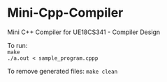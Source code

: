 # Mini-Cpp-Compiler
Mini C++ Compiler for UE18CS341 - Compiler Design

To run:<br/>
```make```<br/>
```./a.out < sample_program.cppp```

To remove generated files:
```make clean```
